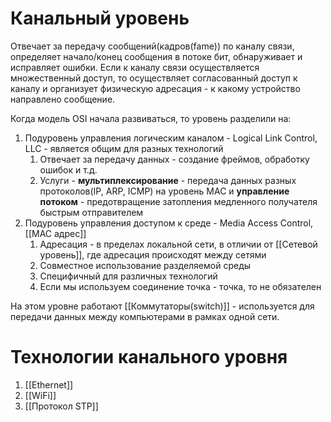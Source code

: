 # Канальный уровень
Отвечает за передачу сообщений(кадров(fame)) по каналу связи, определяет начало/конец сообщения в потоке бит, обнаруживает и исправляет ошибки. Если к каналу связи осуществляется множественный доступ, то осуществляет согласованный доступ к каналу и организует физическую адресация - к какому устройство направлено сообщение.

Когда модель OSI начала развиваться, то уровень разделили на:
1. Подуровень управления логическим каналом - Logical Link Control, LLC - является общим для разных технологий
	1. Отвечает за передачу данных - создание фреймов, обработку ошибок и т.д.
	2. Услуги - **мультиплексирование** - передача данных разных протоколов(IP, ARP, ICMP) на уровень MAC и **управление потоком** - предотвращение затопления медленного получателя быстрым отправителем
2. Подуровень управления доступом к среде - Media Access Control, [[MAC адрес]]
	1. Адресация - в пределах локальной сети, в отличии от [[Сетевой уровень]], где адресация происходят между сетями
	2. Совместное использование разделяемой среды
	3. Специфичный для различных технологий
	4. Если мы используем соединение точка - точка, то не обязателен

На этом уровне работают [[Коммутаторы(switch)]] - используется для передачи данных между компьютерами в рамках одной сети.

# Технологии канального уровня
1. [[Ethernet]]
2. [[WiFi]]
3. [[Протокол STP]]
